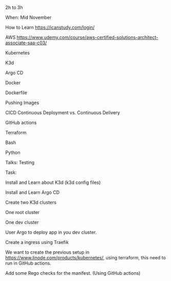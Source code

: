 2h to 3h

When: Mid November

How to Learn https://icanstudy.com/login/

AWS https://www.udemy.com/course/aws-certified-solutions-architect-associate-saa-c03/

Kubernetes

K3d

Argo CD

Docker

Dockerfile

Pushing Images

CICD Continuous Deployment vs. Continuous Delivery

GitHub actions

Terraform

Bash

Python

Talks: Testing

Task:

Install and Learn about K3d (k3d config files)

Install and Learn Argo CD

Create two K3d clusters

One root cluster

One dev cluster

User Argo to deploy app in you dev cluster.

Create a ingress using Traefik

We want to create the previous setup in https://www.linode.com/products/kubernetes/, using terraform, this need to run in GitHub actions.

Add some Rego checks for the manifest. (Using GitHub actions)